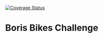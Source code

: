 <a href='https://coveralls.io/github/YohannTisserand/airport_challenge?branch=master'><img src='https://coveralls.io/repos/github/YohannTisserand/airport_challenge/badge.svg?branch=master' alt='Coverage Status' /></a>



# Boris Bikes Challenge
